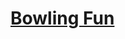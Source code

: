 # [Bowling Fun](https://education.lego.com/en-us/lessons/spikeessential-crazy-carnival-games/spikeessential-bowling-fun)
